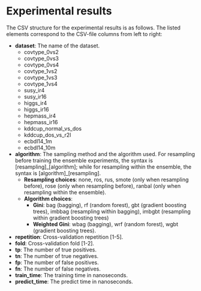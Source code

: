 # Experimental results

The CSV structure for the experimental results is as follows. The listed elements
correspond to the CSV-file columns from left to right:

- **dataset**: The name of the dataset.
    - covtype_0vs2
    - covtype_0vs3
    - covtype_0vs4
    - covtype_1vs2
    - covtype_1vs3
    - covtype_1vs4
    - susy_ir4
    - susy_ir16
    - higgs_ir4
    - higgs_ir16
    - hepmass_ir4
    - hepmass_ir16
    - kddcup_normal_vs_dos
    - kddcup_dos_vs_r2l
    - ecbdl14_1m
    - ecbdl14_10m
- **algorithm**: The sampling method and the algorithm used. For resampling before
training the ensemble experiments, the syntax is \[resampling\]\_\[algorithm\]; while
for resampling within the ensemble, the syntax is \[algorithm\]\_\[resampling\].
    - **Resampling choices**: none, ros, rus, smote (only when resampling before), 
    rose (only when resampling before), ranbal (only when resampling within the ensemble).
    - **Algorithm choices**:
        - **Gini**: bag (bagging), rf (random forest), gbt (gradient boosting trees), 
        imbbag (resampling within bagging), imbgbt (resampling within gradient boosting 
        trees)
        - **Weighted Gini**: wbag (bagging), wrf (random forest), wgbt (gradient boosting 
        trees).
- **repetition**: Cross-validation repetition \[1-5\].
- **fold**: Cross-validation fold \[1-2\].
- **tp**: The number of true positives.
- **tn**: The number of true negatives.
- **fp**: The number of false positives.
- **fn**: The number of false negatives.
- **train_time**: The training time in nanoseconds.
- **predict_time**: The predict time in nanoseconds.
